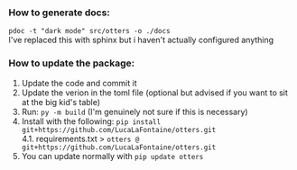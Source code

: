 ### How to generate docs:

`pdoc -t "dark mode" src/otters -o ./docs`  
I've replaced this with sphinx but i haven't actually configured anything

### How to update the package:

1. Update the code and commit it
2. Update the verion in the toml file (optional but advised if you want to sit at the big kid's table)
3. Run: `py -m build` (I'm genuinely not sure if this is necessary)
4. Install with the following: `pip install git+https://github.com/LucaLaFontaine/otters.git`  
    4.1. requirements.txt > `otters @ git+https://github.com/LucaLaFontaine/otters.git`
5. You can update normally with `pip update otters`